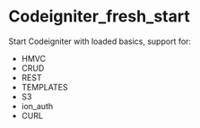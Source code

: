 Codeigniter_fresh_start
=======================

Start Codeigniter with loaded basics, support for: 

- HMVC
- CRUD
- REST
- TEMPLATES
- S3
- ion_auth
- CURL


